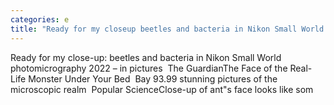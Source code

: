 ```yaml
---
categories: e
title: "Ready for my closeup beetles and bacteria in Nikon Small World photomicrography 2022 – in pictures  The Guardian"
---
```

Ready for my close-up: beetles and bacteria in Nikon Small World photomicrography 2022 – in pictures&nbsp;&nbsp;The GuardianThe Face of the Real-Life Monster Under Your Bed&nbsp;&nbsp;Bay 93.99 stunning pictures of the microscopic realm&nbsp;&nbsp;Popular ScienceClose-up of ant"s face looks like som